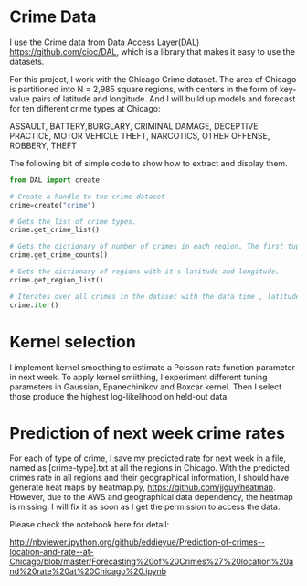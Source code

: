 Crime Data
==========

I use the Crime data from Data Access Layer(DAL) https://github.com/cioc/DAL, which is a library that makes it easy to use the datasets. 

For this project, I work with the Chicago Crime dataset. The area of Chicago is partitioned into N = 2,985 square regions, with centers in the form of key-value pairs of latitude and longitude. And I will build up models and forecast for ten different crime types at Chicago:

ASSAULT, BATTERY,BURGLARY, CRIMINAL DAMAGE, DECEPTIVE PRACTICE,
MOTOR VEHICLE THEFT, NARCOTICS, OTHER OFFENSE, ROBBERY, THEFT 

The following bit of simple code to show how to extract and display them.

```python
from DAL import create

# Create a handle to the crime dataset 
crime=create("crime")

# Gets the list of crime types.
crime.get_crime_list()

# Gets the dictionary of number of crimes in each region. The first tuple value in key is the region, the second tuple value in key is the crime type and the value is the number of crimes.
crime.get_crime_counts()

# Gets the dictionary of regions with it's latitude and longitude.
crime.get_region_list()

# Iterates over all crimes in the dataset with the data time , latitude, longitude and type of crimes.
crime.iter()
```

Kernel selection
================

I implement kernel smoothing to estimate a Poisson rate function parameter in next week. To apply kernel smiithing, I experiment different tuning parameters in Gaussian, Epanechinikov and Boxcar kernel. Then I select those produce the highest log-likelihood on held-out data.

Prediction of next week crime rates
===================================

For each of type of crime, I save my predicted rate for next week in a file, named as [crime-type].txt at all the regions in Chicago. With the predicted crimes rate in all regions and their geographical information, I should have generate heat maps by heatmap.py, https://github.com/jjguy/heatmap. However, due to the AWS and geographical data dependency, the heatmap is missing. I will fix it as soon as I get the permission to access the data.

Please check the notebook here for detail:

http://nbviewer.ipython.org/github/eddieyue/Prediction-of-crimes--location-and-rate--at-Chicago/blob/master/Forecasting%20of%20Crimes%27%20location%20and%20rate%20at%20Chicago%20.ipynb